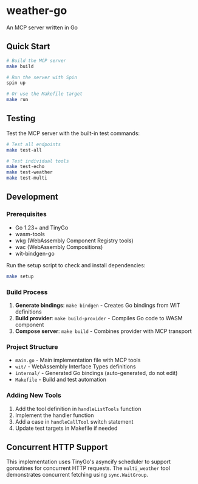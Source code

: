 # weather-go

An MCP server written in Go

## Quick Start

```bash
# Build the MCP server
make build

# Run the server with Spin
spin up

# Or use the Makefile target
make run
```

## Testing

Test the MCP server with the built-in test commands:

```bash
# Test all endpoints
make test-all

# Test individual tools
make test-echo
make test-weather
make test-multi
```

## Development

### Prerequisites

- Go 1.23+ and TinyGo
- wasm-tools
- wkg (WebAssembly Component Registry tools)
- wac (WebAssembly Compositions)
- wit-bindgen-go

Run the setup script to check and install dependencies:

```bash
make setup
```

### Build Process

1. **Generate bindings**: `make bindgen` - Creates Go bindings from WIT definitions
2. **Build provider**: `make build-provider` - Compiles Go code to WASM component
3. **Compose server**: `make build` - Combines provider with MCP transport

### Project Structure

- `main.go` - Main implementation file with MCP tools
- `wit/` - WebAssembly Interface Types definitions
- `internal/` - Generated Go bindings (auto-generated, do not edit)
- `Makefile` - Build and test automation

### Adding New Tools

1. Add the tool definition in `handleListTools` function
2. Implement the handler function
3. Add a case in `handleCallTool` switch statement
4. Update test targets in Makefile if needed

## Concurrent HTTP Support

This implementation uses TinyGo's asyncify scheduler to support goroutines for concurrent HTTP requests. The `multi_weather` tool demonstrates concurrent fetching using `sync.WaitGroup`.

